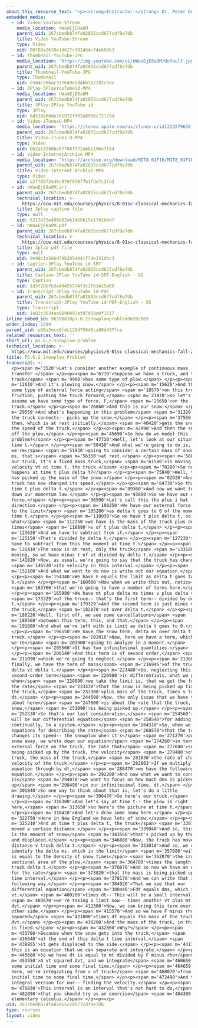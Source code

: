 ```yaml
---
about_this_resource_text: '<p><strong>Instructor:</strong> Dr. Peter Dourmashkin</p>'
embedded_media:
  - id: Video-YouTube-Stream
    media_location: nWaoEjE8a8M
    parent_uid: 267cbedb874fa02855ccd677cdf8e7db
    title: Video-YouTube-Stream
    type: Video
    uid: 08780a2639e1d627cf82464cf4e69d63
  - id: Thumbnail-YouTube-JPG
    media_location: 'https://img.youtube.com/vi/nWaoEjE8a8M/default.jpg'
    parent_uid: 267cbedb874fa02855ccd677cdf8e7db
    title: Thumbnail-YouTube-JPG
    type: Thumbnail
    uid: e504c58bac377649eed4bb7b22d2c5ae
  - id: 3Play-3PlayYouTubeid-MP4
    media_location: nWaoEjE8a8M
    parent_uid: 267cbedb874fa02855ccd677cdf8e7db
    title: 3Play-3Play YouTube id
    type: 3Play
    uid: 64539e68de7b1972ff02a8996c72179d
  - id: Video-iTunesU-MP4
    media_location: 'https://itunes.apple.com/us/itunes-u/id1223579658'
    parent_uid: 267cbedb874fa02855ccd677cdf8e7db
    title: Video-iTunes U-MP4
    type: Video
    uid: bb2a13280bcb7768ff72a6b1196e7154
  - id: Video-InternetArchive-MP4
    media_location: 'https://archive.org/download/MIT8.01F16/MIT8_01F16_W06PS02_360p.mp4'
    parent_uid: 267cbedb874fa02855ccd677cdf8e7db
    title: Video-Internet Archive-MP4
    type: Video
    uid: a2ff65f2446c979f5f0f7b1fde7c3fa3
  - id: nWaoEjE8a8M.srt
    parent_uid: 267cbedb874fa02855ccd677cdf8e7db
    technical_location: >-
      https://ocw.mit.edu/courses/physics/8-01sc-classical-mechanics-fall-2016/week-6-continuous-mass-transfer/ps.6.2-snowplow-problem/ps.6.2-snowplow-problem/nWaoEjE8a8M.srt
    title: 3play caption file
    type: null
    uid: 6213435e499e82eb146bb15e1f4164d7
  - id: nWaoEjE8a8M.pdf
    parent_uid: 267cbedb874fa02855ccd677cdf8e7db
    technical_location: >-
      https://ocw.mit.edu/courses/physics/8-01sc-classical-mechanics-fall-2016/week-6-continuous-mass-transfer/ps.6.2-snowplow-problem/ps.6.2-snowplow-problem/nWaoEjE8a8M.pdf
    title: 3play pdf file
    type: null
    uid: 9e98c1a566d79b3854041f7de331dbc3
  - id: Caption-3Play YouTube id-SRT
    parent_uid: 267cbedb874fa02855ccd677cdf8e7db
    title: Caption-3Play YouTube id-SRT-English - US
    type: Caption
    uid: 1d3f28bfb3a49455574f3c2fb1425a60
  - id: Transcript-3Play YouTube id-PDF
    parent_uid: 267cbedb874fa02855ccd677cdf8e7db
    title: Transcript-3Play YouTube id-PDF-English - US
    type: Transcript
    uid: 1e02c3634aa8690493afd7d58e8f1617
inline_embed_id: 96398810ps.6.2snowplowproblem96202065
order_index: 1299
parent_uid: a58a3ece6fdc129d75645ca98d437fce
related_resources_text: ''
short_url: ps.6.2-snowplow-problem
technical_location: >-
  https://ocw.mit.edu/courses/physics/8-01sc-classical-mechanics-fall-2016/week-6-continuous-mass-transfer/ps.6.2-snowplow-problem/ps.6.2-snowplow-problem
title: PS.6.2 Snowplow Problem
transcript: >-
  <p><span m='3520'>Let's consider another example of continuous mass
  transfer.</span> </p><p><span m='6710'>Suppose we have a truck, and that
  truck</span> <span m='9960'>has some type of plow.</span> </p><p><span
  m='12610'>And it's plowing snow.</span> </p><p><span m='15620'>And there's
  some type of external force acting</span> <span m='18570'>on this truck,
  friction, pushing the truck forward,</span> <span m='21970'>so let's just
  assume we have some type of force, F,</span> <span m='25650'>on the
  truck.</span> </p><p><span m='26860'>And this is our snow.</span> </p><p><span
  m='29550'>And what's happening in this problem</span> <span m='31320'>is that
  the truck connects-- picks up the snow.</span> </p><p><span m='37550'>And
  then, which is at rest initially,</span> <span m='40420'>gets the snow up to
  the speed of the truck.</span> </p><p><span m='42990'>And then the snow falls
  off the plow.</span> </p><p><span m='45690'>So how do we model this
  problem?</span> </p><p><span m='47730'>Well, let's look at our situation at
  time t.</span> </p><p><span m='50430'>And what we're going to do is,
  we're</span> <span m='51930'>going to consider a certain mass of snow, delta
  ms, that's</span> <span m='56350'>at rest.</span> </p><p><span m='58070'>And
  our truck, it's a fixed mass truck,</span> <span m='61580'>is moving with a
  velocity vt at time t, the truck.</span> </p><p><span m='70280'>So now, what
  happens at time t plus delta t?</span> </p><p><span m='75840'>Well, the truck
  has picked up the mass of the snow.</span> </p><p><span m='82020'>And the
  truck has now changed its speed.</span> </p><p><span m='84730'>So that's at
  time t plus delta t.</span> </p><p><span m='89360'>And now we want to write
  down our momentum law.</span> </p><p><span m='93850'>So we have our external
  force.</span> </p><p><span m='96990'>Let's call this the plus i hat
  direction.</span> </p><p><span m='100250'>We have our external force is equal
  to the limit</span> <span m='105280'>as delta t goes to 0 of the momentum at
  time t.</span> </p><p><span m='110039'>So we have t plus delta t, so
  what</span> <span m='112250'>we have is the mass of the truck plus delta ms
  times</span> <span m='118890'>v of t plus delta t.</span> </p><p><span
  m='123620'>And we have to subtract from it.</span> </p><p><span
  m='125150'>That's divided by delta t.</span> </p><p><span m='127230'>And we
  have to subtract from this the moment at time t.</span> </p><p><span
  m='131410'>The snow is at rest, only the truck</span> <span m='133180'>is
  moving, so we have minus t of vt divided by delta t.</span> </p><p><span
  m='141820'>Now, as usual, we're going to say that the truck has changed</span>
  <span m='146520'>its velocity in this interval.</span> </p><p><span
  m='151100'>And what we want to do now is write out our equation.</span>
  </p><p><span m='154340'>We have F equals the limit as delta t goes to
  0.</span> </p><p><span m='160980'>Now when we write this out, notice</span>
  <span m='163760'>that we're going to have a number of terms here.</span>
  </p><p><span m='165980'>We have mt plus delta ms times v plus delta v</span>
  <span m='173329'>of the truce-- that's the first term-- divided by delta
  t.</span> </p><p><span m='179329'>And the second term is just minus mass of
  the truck,</span> <span m='182870'>vt over delta t.</span> </p><p><span
  m='186220'>Well, first off, we see some cancellations</span> <span
  m='188560'>between this term, this, and that.</span> </p><p><span
  m='191880'>And what we're left with is limit as delta t goes to 0.</span>
  </p><p><span m='196550'>We have the snow term, delta ms over delta t times the
  truck.</span> </p><p><span m='202010'>Now, here we have a term, which
  we're</span> <span m='203900'>going to analyze in a moment.</span>
  </p><p><span m='205560'>It has two infinitesimal quantities.</span>
  </p><p><span m='208540'>And this term is of second order,</span> <span
  m='211090'>which we're going to neglect.</span> </p><p><span m='213680'>And
  finally, we have the term of mass</span> <span m='216945'>of the truck times
  delta vt delta t.</span> </p><p><span m='223480'>So, neglecting this
  second-order term</span> <span m='226980'>in differentials, what we get
  when</span> <span m='228890'>we take the limit is, that we get the force is
  the rate</span> <span m='233430'>that the snow is being picked up times v of
  the truck,</span> <span m='237300'>plus mass of the truck, times v truck,
  dt.</span> </p><p><span m='244500'>Now, the only issue that we have to think
  about here</span> <span m='247600'>is about the rate that the truck, the
  snow,</span> <span m='251090'>is being picked up.</span> </p><p><span
  m='252530'>So that's our last consideration,</span> <span m='254560'>but this
  will be our differential equation</span> <span m='258540'>for adding mass,
  continually, to a system.</span> </p><p><span m='264310'>So, when we found our
  equations for describing the rate</span> <span m='268570'>that the truck
  changes its speed-- the snowplow when it's</span> <span m='271270'>pushing
  snow away, we wrote down our equation</span> <span m='274260'>in terms of the
  external force on the truck, the rate that</span> <span m='277040'>snow is
  being picked up by the truck, the velocity</span> <span m='279400'>of the
  truck, the mass of the truck,</span> <span m='281030'>the rate of change of
  velocity of the truck.</span> </p><p><span m='282863'>If we multiply our
  equation through by dt,</span> <span m='288470'>we have the following
  equation.</span> </p><p><span m='292200'>And now what we want to consider
  is</span> <span m='294070'>we want to focus on how much dms is picked
  up</span> <span m='298490'>in our infinitesimal time, dt.</span> </p><p><span
  m='301840'>So one way to think about that is, let's do a little
  drawing.</span> </p><p><span m='306470'>So here's our truck.</span>
  </p><p><span m='310380'>And let's say at time t-- the plow is right
  here,</span> <span m='313650'>so here's the picture at time t.</span>
  </p><p><span m='316420'>And let's draw some snow here.</span> </p><p><span
  m='322750'>Here in New England we have lots of snow.</span> </p><p><span
  m='325210'>And at time t plus delta t, the truck</span> <span m='330700'>has
  moved a certain distance.</span> </p><p><span m='339940'>And so, this quantity
  is the amount of snow</span> <span m='343560'>that's picked up by the truck
  and displaced.</span> </p><p><span m='346880'>Now, the truck has moved a
  distance v truck delta t.</span> </p><p><span m='353010'>And so, we can
  identify the delta ms, which in the limit</span> <span m='357080'>will be dms,
  is equal to the density of snow times</span> <span m='362070'>the cross
  sectional area of the plow,</span> <span m='364780'>times the length v of
  truck delta t.</span> </p><p><span m='370870'>And so now we have an expression
  for the rate</span> <span m='373820'>that the mass is being picked up in this
  time interval.</span> </p><p><span m='378170'>And we can write that in the
  following way.</span> </p><p><span m='384920'>That we see that our
  differential equation</span> <span m='388440'>Fdt equals dms, which is rho A
  vt,</span> <span m='400200'>times dt-- This will be a small interval,</span>
  <span m='403670'>we're taking a limit now-- times another vt plus mt
  dvt.</span> </p><p><span m='412300'>Now, we can bring this term over to the
  other side.</span> </p><p><span m='415570'>And so we have F minus rho A vt
  squared</span> <span m='421800'>times dt equals the mass of the truck times
  dvt.</span> </p><p><span m='430290'>And the mass of the truck, in this case,
  is fixed.</span> </p><p><span m='432860'>Why?</span> </p><p><span
  m='433780'>Because when the snow gets into the truck,</span> <span
  m='436640'>at the end of this delta t time interval,</span> <span
  m='438955'>it gets displaced to the side.</span> </p><p><span m='441730'>So
  this is an equation that we can separate and integrate.</span> </p><p><span
  m='445680'>So we have dt is equal to mt divided by F minus rho</span> <span
  m='453550'>A vt squared dvt, and we integrate</span> <span m='460650'>from
  some initial time and some final time.</span> </p><p><span m='464659'>And
  here, we're integrating from v of truck</span> <span m='468070'>from some t
  initial time to some final time.</span> </p><p><span m='472490'>And that's our
  integral version for our-- finding the velocity.</span> </p><p><span
  m='478830'>This interval is an interval that's not hard to do,</span> <span
  m='482050'>that you should try as an exercise</span> <span m='484380'>in
  elementary calculus.</span> </p><p></p>
uid: 267cbedb874fa02855ccd677cdf8e7db
type: courses
layout: video
---
```

